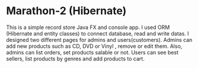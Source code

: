 # Marathon-2 (Hibernate)
This is a simple record store Java FX and console app.
I used ORM (Hibernate and entity classes) to connect database, read and write datas. 
I designed two different pages for admins and users(customers).
Admins can add new products such as CD, DVD or Vinyl , remove or edit them. Also, admins can list orders, set products salable or not.
Users can see best sellers, list products by genres and add products to cart. 
